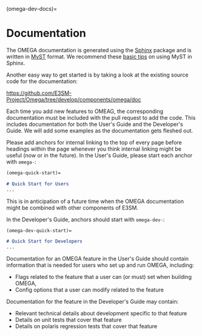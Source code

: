 (omega-dev-docs)=

# Documentation

The OMEGA documentation is generated using the
[Sphinx](https://www.sphinx-doc.org/en/master/) package and is written in
[MyST](https://myst-parser.readthedocs.io/en/latest/syntax/syntax.html)
format.  We recommend these 
[basic tips](https://myst-parser.readthedocs.io/en/latest/syntax/roles-and-directives.html#roles-directives)
on using MyST in Sphinx.

Another easy way to get started is by taking a look at the existing source
code for the documentation: 

<https://github.com/E3SM-Project/Omega/tree/develop/components/omega/doc>

Each time you add new features to OMEAG, the corresponding documentation must 
be included with the pull request to add the code.  This includes documentation
for both the User's Guide and the Developer's Guide. We will add some examples 
as the documentation gets fleshed out.

Please add anchors for internal linking to the top of every page before
headings within the page whenever you think internal linking might be useful
(now or in the future).  In the User's Guide, please start each anchor with
`omega-`:

```markdown
(omega-quick-start)=

# Quick Start for Users
...
```

This is in anticipation of a future time when the OMEGA documentation might
be combined with other components of E3SM.

In the Developer's Guide, anchors should start with `omega-dev-`:

```markdown
(omega-dev-quick-start)=

# Quick Start for Developers
...
```

Documentation for an OMEGA feature in the User's Guide should contain 
information that is needed for users who set up and run OMEGA, including:

- Flags related to the feature that a user can (or must) set when building
  OMEGA,
- Config options that a user can modify related to the feature

Documentation for the feature in the Developer's Guide may contain:

- Relevant technical details about development specific to that feature
- Details on unit tests that cover that feature
- Details on polaris regression tests that cover that feature
